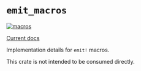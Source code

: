 # `emit_macros`

[![macros](https://github.com/emit-rs/emit/actions/workflows/macros.yml/badge.svg)](https://github.com/emit-rs/emit/actions/workflows/macros.yml)

[Current docs](https://docs.rs/emit_macros/1.6.0/emit_macros/index.html)

Implementation details for `emit!` macros.

This crate is not intended to be consumed directly.
